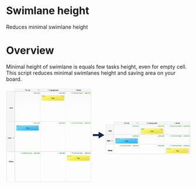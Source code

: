 # Swimlane height
Reduces minimal swimlane height

# Overview
Minimal height of swimlane is equals few tasks height, even for empty cell. This script reduces minimal swimlanes
height and saving area on your board.

![preview](preview.png)
